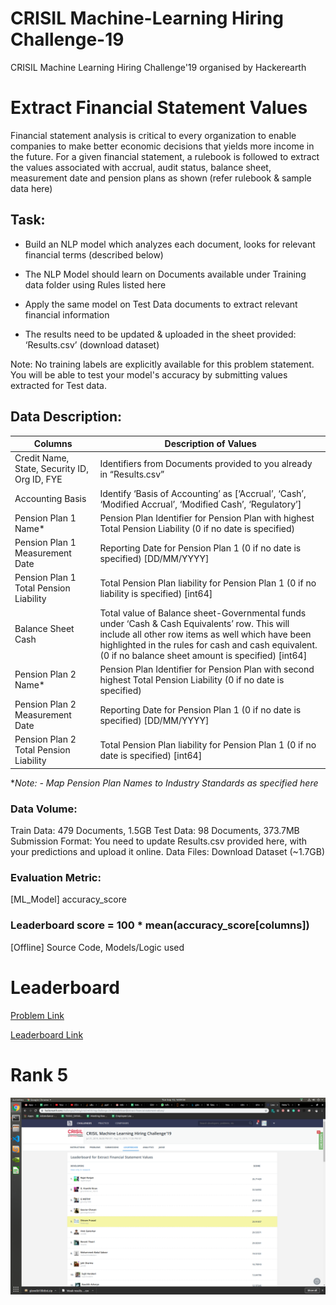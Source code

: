 # CRISIL Machine-Learning Hiring Challenge-19

CRISIL Machine Learning Hiring Challenge'19 organised by Hackerearth

# Extract Financial Statement Values

Financial statement analysis is critical to every organization to enable companies to make better economic decisions that yields more income in the future. For a given financial statement, a rulebook is followed to extract the values associated with accrual, audit status, balance sheet, measurement date and pension plans as shown (refer rulebook & sample data here)

## Task:

* Build an NLP model which analyzes each document, looks for relevant financial terms (described below)

* The NLP Model should learn on Documents available under Training data folder using Rules listed here

* Apply the same model on Test Data documents to extract relevant financial information

* The results need to be updated & uploaded in the sheet provided: ‘Results.csv’ (download dataset)

Note: No training labels are explicitly available for this problem statement. You will be able to test your model's accuracy by submitting values extracted for Test data.


## Data Description:

|Columns | Description of Values|
|---|---|
|Credit Name, State, Security ID, Org ID, FYE|Identifiers from Documents provided to you already in “Results.csv”|
|Accounting Basis|Identify ‘Basis of Accounting’ as [‘Accrual’, ‘Cash’, ‘Modified Accrual’, ‘Modified Cash’, ‘Regulatory’]|
|Pension Plan 1 Name*|Pension Plan Identifier for Pension Plan with highest Total Pension Liability (0 if no date is specified) |
|Pension Plan 1 Measurement Date|Reporting Date for Pension Plan 1 (0 if no date is specified) [DD/MM/YYYY]|
|Pension Plan 1 Total Pension Liability|Total Pension Plan liability for Pension Plan 1 (0 if no liability is specified) [int64]|
|Balance Sheet Cash|Total value of Balance sheet-Governmental funds under ‘Cash & Cash Equivalents’ row. This will include all other row items as well which have been highlighted in the rules for cash and cash equivalent.  (0 if no balance sheet amount is specified) [int64]|
|Pension Plan 2 Name*|Pension Plan Identifier for Pension Plan with second highest Total Pension Liability (0 if no date is specified)|
|Pension Plan 2 Measurement Date|Reporting Date for Pension Plan 1 (0 if no date is specified) [DD/MM/YYYY]|
|Pension Plan 2 Total Pension Liability|Total Pension Plan liability for Pension Plan 1 (0 if no date is specified) [int64]|

**Note: *- Map Pension Plan Names to Industry Standards as specified here**

### Data Volume:

Train Data: 479 Documents, 1.5GB
Test Data: 98 Documents, 373.7MB
Submission Format: You need to update Results.csv provided here, with your predictions and upload it online.
Data Files: Download Dataset (~1.7GB)

### Evaluation Metric:

[ML_Model] accuracy_score

### Leaderboard score = 100 * mean(accuracy\_score[columns])

[Offline] Source Code, Models/Logic used

# Leaderboard
[Problem Link](https://www.hackerearth.com/challenges/hiring/crisil-ml-hiring-challenge-2019/machine-learning/extract-financial-statement-values/)

[Leaderboard Link](https://www.hackerearth.com/challenges/hiring/crisil-ml-hiring-challenge-2019/leaderboard/extract-financial-statement-values/)

# Rank 5


<img src="images/crisil.png">
